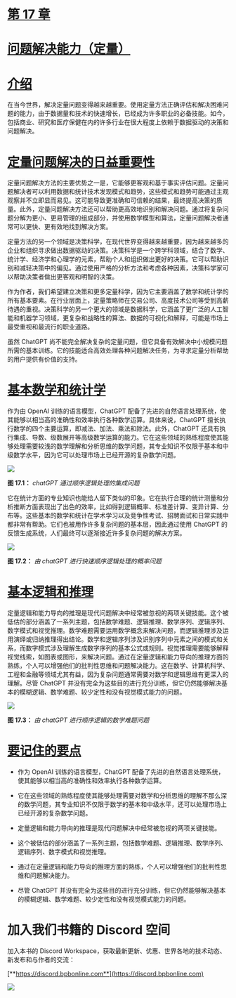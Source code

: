 # [第 17 章](toc.xhtml#c17)

# [问题解决能力（定量）](toc.xhtml#c17)

# [介绍](toc.xhtml#s140a)

在当今世界，解决定量问题变得越来越重要。使用定量方法正确评估和解决困难问题的能力，由于数据量和技术的快速增长，已经成为许多职业的必备技能。如今，包括商业、研究和医疗保健在内的许多行业在很大程度上依赖于数据驱动的决策和问题解决。

# [定量问题解决的日益重要性](toc.xhtml#s141a)

定量问题解决方法的主要优势之一是，它能够更客观和基于事实评估问题。定量问题解决者可以利用数据和统计技术发现模式和趋势，这些模式和趋势可能通过主观观察并不立即显而易见。这可能导致更准确和可信赖的结果，最终提高决策的质量。此外，定量问题解决方法还可以帮助更高效地识别和解决问题。通过将复杂问题分解为更小、更易管理的组成部分，并使用数学模型和算法，定量问题解决者通常可以更快、更有效地找到解决方案。

定量方法的另一个领域是决策科学，在现代世界变得越来越重要，因为越来越多的企业和组织寻求做出数据驱动的决策。决策科学是一个跨学科领域，结合了数学、统计学、经济学和心理学的元素，帮助个人和组织做出更好的决策。它可以帮助识别和减轻决策中的偏见。通过使用严格的分析方法和考虑各种因素，决策科学家可以帮助决策者做出更客观和明智的决策。

作为作者，我们希望建立决策和更多定量科学，因为它主要涵盖了数学和统计学的所有基本要素。在行业层面上，定量策略师在交易公司、高度技术公司等受到高薪待遇的重视。决策科学的另一个更大的领域是数据科学，它涵盖了更广泛的人工智能和机器学习领域，更复杂和战略性的算法、数据的可视化和解释，可能是市场上最受重视和最流行的职业道路。

虽然 ChatGPT 尚不能完全解决复杂的定量问题，但它具备有效解决中小规模问题所需的基本训练。它的技能适合高效处理各种问题解决任务，为寻求定量分析帮助的用户提供有价值的支持。

# [基本数学和统计学](toc.xhtml#s142a)

作为由 OpenAI 训练的语言模型，ChatGPT 配备了先进的自然语言处理系统，使其能够以相当高的准确性和效率执行各种数学运算。具体来说，ChatGPT 擅长执行数学的四个主要运算，即减法、加法、乘法和除法。此外，ChatGPT 还具有执行集成、导数、级数展开等高级数学运算的能力。它在这些领域的熟练程度使其能够处理需要较浅的数学理解和分析思维的数学问题，其专业知识不仅限于基本和中级数学水平，因为它可以处理市场上已经开源的复杂数学问题。

![](images/Figure-17.1.jpg)

**图 17.1：** *chatGPT 通过顺序逻辑处理的集成问题*

它在统计方面的专业知识也能给人留下类似的印象。它在执行合理的统计测量和分析推断方面表现出了出色的效率，比如得到逻辑概率、标准差计算、变异计算、分布等。这些基本的数学和统计在学术学习以及竞争性考试、招聘面试和日常实践中都非常有帮助。它们也被用作许多复杂问题的基本层，因此通过使用 ChatGPT 的反馈生成系统，人们最终可以逐渐接近许多复杂问题的解决方案。

![](images/Figure-17.2.jpg)

**图 17.2：** *由 chatGPT 进行快速顺序逻辑处理的概率问题*

# [基本逻辑和推理](toc.xhtml#s143a)

定量逻辑和能力导向的推理是现代问题解决中经常被忽视的两项关键技能。这个被低估的部分涵盖了一系列主题，包括数学难题、逻辑推理、数学序列、逻辑序列、数字模式和视觉推理。数学难题需要运用数学概念来解决问题，而逻辑推理涉及运用演绎或归纳推理得出结论。数学和逻辑序列涉及识别序列中元素之间的模式和关系，而数字模式涉及理解生成数字序列的基本公式或规则。视觉推理需要能够解释视觉线索，如图表或图形，来解决问题。通过在定量逻辑和能力导向的推理方面的熟练，个人可以增强他们的批判性思维和问题解决能力。这在数学、计算机科学、工程和金融等领域尤其有益，因为复杂问题通常需要对数学和逻辑思维有更深入的理解。尽管 ChatGPT 并没有完全为这些目的进行充分训练，但它仍然能够解决基本的模糊逻辑、数学难题、较少定性和没有视觉模式能力的问题。

![](images/Figure-17.3.jpg)

**图 17.3：** *由 chatGPT 进行顺序逻辑的数学难题问题*

# [要记住的要点](toc.xhtml#s144a)

+   作为 OpenAI 训练的语言模型，ChatGPT 配备了先进的自然语言处理系统，使其能够以相当高的准确性和效率执行各种数学运算。

+   它在这些领域的熟练程度使其能够处理需要对数学和分析思维的理解不那么深的数学问题，其专业知识不仅限于数学的基本和中级水平，还可以处理市场上已经开源的复杂数学问题。

+   定量逻辑和能力导向的推理是现代问题解决中经常被忽视的两项关键技能。

+   这个被低估的部分涵盖了一系列主题，包括数学难题、逻辑推理、数学序列、逻辑序列、数字模式和视觉推理。

+   通过在定量逻辑和能力导向的推理方面的熟练，个人可以增强他们的批判性思维和问题解决能力。

+   尽管 ChatGPT 并没有完全为这些目的进行充分训练，但它仍然能够解决基本的模糊逻辑、数学难题、较少定性和没有视觉模式能力的问题。

# 加入我们书籍的 Discord 空间

加入本书的 Discord Workspace，获取最新更新、优惠、世界各地的技术动态、新发布和与作者的交流：

[**https://discord.bpbonline.com**](https://discord.bpbonline.com)

![](images/dis.jpg)
